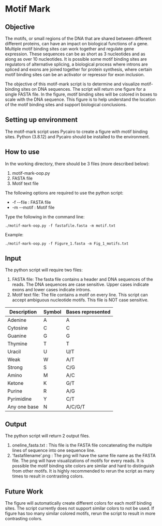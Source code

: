 # Motif Mark

## Objective

The motifs, or small regions of the DNA that are shared between different different proteins, can have an impact on biological functions of a gene. Multiple motif binding sites can work together and regulate gene expression. These sequences can be as short as 3 nucleotides and as along as over 10 nucleotides. It is possible some motif binding sites are regulators of alternative splicing, a biological process where introns are spliced and exons are joined together for protein synthesis, where certain motif binding sites can be an activator or repressor for exon inclusion.

The objective of this motif-mark script is to determine and visualize motif-binding sites on DNA sequences. The script will return one figure for a single FASTA file. In the figure, motif binding sites will be colored in boxes to scale with the DNA sequence. This figure is to help understand the location of the motif binding sites and support biological conclusions.

## Setting up environment
The motif-mark script uses Pycairo to create a figure with motif binding sites. Python (3.8.12) and Pycairo should be installed to the environment.

## How to use
In the working directory, there should be 3 files (more described below):

1. motif-mark-oop.py
2. FASTA file
3. Motif text file

The following options are required to use the python script:
- -f --file : FASTA file
- -m --motif : Motif file

Type the following in the command line:
```
./motif-mark-oop.py -f fastafile.fasta -m motif.txt
```

Example:
```
./motif-mark-oop.py -f Figure_1.fasta -m Fig_1_motifs.txt
```

## Input
The python script will require two files:

1. FASTA file: The fasta file contains a header and DNA sequences of the reads. The DNA sequences are case sensitive. Upper cases indicate exons and lower cases indicate introns.
2. Motif text file: The file contains a motif on every line. This script can accept ambiguous nucleotide motifs. This file is NOT case sensitive.

| Description  |     Symbol    | Bases represented |
| ------------ | ------------- | ----------------- |
|   Adenine    |       A       |          A        |
|   Cytosine   |       C       |          C        |
|   Guanine    |       G       |          G        |
|   Thymine    |       T       |          T        |
|    Uracil    |       U       |        U/T        |
|     Weak     |       W       |        A/T        |
|    Strong    |       S       |        C/G        |
|     Amino    |       M       |        A/C        |
|    Ketone    |       K       |        G/T        |
|    Purine    |       R       |        A/G        |
|  Pyrimidine  |       Y       |        C/T        |
| Any one base |       N       |     A/C/G/T       |

## Output
The python script will return 2 output files.

1. oneline_fasta.txt : This file is the FASTA file concatenating the multiple lines of sequence into one sequence line.
2. 'fastafilename'.png : The png will have the same file name as the FASTA file. The png will have visualizations of motifs for every reads. It is possible the motif binding site colors are similar and hard to distinguish from other motifs. It is highly recommended to rerun the script as many times to result in contrasting colors.

## Future Work
The figure will automatically create different colors for each motif binding sites. The script currently does not support similar colors to not be used. If figure has too many similar colored motifs, rerun the script to result in more contrasting colors.
